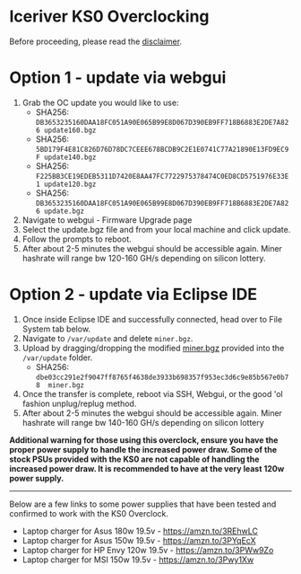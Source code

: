 # Iceriver KS0 Overclocking

Before proceeding, please read the [disclaimer](../DISCLAIMER.md).

# Option 1 - update via webgui
1. Grab the OC update you would like to use:
    - SHA256: `DB3653235160DAA18FC051A90E065B99E8D067D390EB9FF718B6883E2DE7A826 update160.bgz`
    - SHA256: `5BD179F4E81C826D76D78DC7CEEE678BCDB9C2E1E0741C77A21890E13FD9EC9F update140.bgz`
    - SHA256: `F225BB3CE19EDEB5311D7420E8AA47FC7722975378474C0ED8CD5751976E33E1 update120.bgz`
    - SHA256: `DB3653235160DAA18FC051A90E065B99E8D067D390EB9FF718B6883E2DE7A826 update.bgz`
2. Navigate to webgui - Firmware Upgrade page
3. Select the update.bgz file and from your local machine and click update.
4. Follow the prompts to reboot.
5. After about 2-5 minutes the webgui should be accessible again.  Miner hashrate will range bw 120-160 GH/s depending on silicon lottery.

# Option 2 - update via Eclipse IDE
1. Once inside Eclipse IDE and successfully connected, head over to File System tab below.
2. Navigate to `/var/update` and delete `miner.bgz`.
3. Upload by dragging/dropping the modified [miner.bgz](./files/miner.bgz) provided into the `/var/update` folder.
    - SHA256: `dbe03cc291e2f9047ff8765f4638de3933b698357f953ec3d6c9e85b567e0b78  miner.bgz`
4. Once the transfer is complete, reboot via SSH, Webgui, or the good 'ol fashion unplug/replug method.
5. After about 2-5 minutes the webgui should be accessible again.  Miner hashrate will range bw 140-160 GH/s depending on silicon lottery


**Additional warning for those using this overclock, ensure you have the proper power supply to handle the increased power draw.  Some of the stock PSUs provided with the KS0 are not capable of handling the increased power draw. It is recommended to have at the very least 120w power supply.**

----------------------------
Below are a few links to some power supplies that have been tested and confirmed to work with the KS0 Overclock.
- Laptop charger for Asus 180w 19.5v - https://amzn.to/3REhwLC
- Laptop charger for Asus 150w 19.5v - https://amzn.to/3PYqEcX
- Laptop charger for HP Envy 120w 19.5v - https://amzn.to/3PWw9Zo
- Laptop charger for MSI 150w 19.5v - https://amzn.to/3Pwy1Xw

